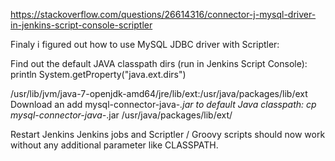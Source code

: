 https://stackoverflow.com/questions/26614316/connector-j-mysql-driver-in-jenkins-script-console-scriptler

Finaly i figured out how to use MySQL JDBC driver with Scriptler:

Find out the default JAVA classpath dirs (run in Jenkins Script Console):
println System.getProperty("java.ext.dirs")

/usr/lib/jvm/java-7-openjdk-amd64/jre/lib/ext:/usr/java/packages/lib/ext
Download an add mysql-connector-java-*.jar to default Java classpath:
cp mysql-connector-java-*.jar /usr/java/packages/lib/ext/

Restart Jenkins
Jenkins jobs and Scriptler / Groovy scripts should now work without any additional parameter like CLASSPATH.